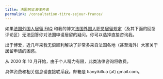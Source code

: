 ```yaml
---
title: 法国居留法律咨询
permalink: /consultation-titre-sejour-france/
---
```


如果[法国外国人居留 FAQ](/sejour-etranger-france) 和我的博文[法国外国人职员居留规定](/2018/03/25/carte-de-sejour-salarie)（及其下面的回复评论区）无法回答你对法国申请居留的疑问，你可以选择直接咨询我。

出于博爱，近几年来我无偿顺利解决了非常多来自法国各地（甚至海外）大家关于居留申请的困惑。

从 2020 年 10 月开始，由于个人精力有限，此类法律咨询将收费。

具体资费和相关信息请直接联系我，邮箱是 tianyikillua (at) gmail.com。